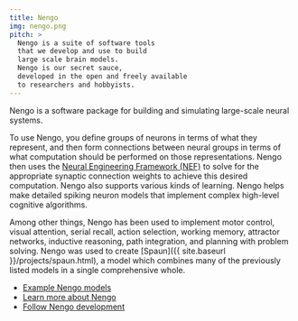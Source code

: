```yaml
---
title: Nengo
img: nengo.png
pitch: >
  Nengo is a suite of software tools
  that we develop and use to build
  large scale brain models.
  Nengo is our secret sauce,
  developed in the open and freely available
  to researchers and hobbyists.
---
```


Nengo is a software package for
building and simulating large-scale neural systems.

To use Nengo, you define groups of neurons
in terms of what they represent,
and then form connections
between neural groups
in terms of what computation should be performed
on those representations.
Nengo then uses the
[Neural Engineering Framework (NEF)](http://compneuro.uwaterloo.ca/research/nef.html)
to solve for the appropriate synaptic connection weights
to achieve this desired computation.
Nengo also supports various kinds of learning.
Nengo helps make detailed spiking neuron models
that implement complex high-level cognitive algorithms.

Among other things, Nengo has been used to
implement motor control, visual attention, serial recall,
action selection, working memory, attractor networks,
inductive reasoning, path integration,
and planning with problem solving.
Nengo was used to create
[Spaun]({{ site.baseurl }}/projects/spaun.html),
a model which combines many
of the previously listed models
in a single comprehensive whole.

- [Example Nengo models](https://pythonhosted.org/nengo/examples.html)
- [Learn more about Nengo](https://pythonhosted.org/nengo/)
- [Follow Nengo development](https://github.com/nengo/nengo)
